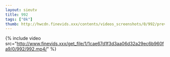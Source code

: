 ```yaml
--- 
layout: sieutv
title: 992
tags: ["0k"]
thumb: http://hwcdn.finevids.xxx/contents/videos_screenshots/0/992/preview.mp4.jpg
---
```

{% include video src="http://www.finevids.xxx/get_file/1/1cae67d1f3d3aa06d32a29ec6b960fa9/0/992/992.mp4/" %} 
